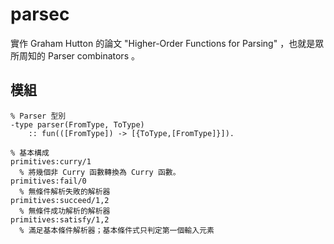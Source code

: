 parsec
=====
實作 Graham Hutton 的論文 "Higher-Order Functions for Parsing" ，也就是眾所周知的 Parser combinators 。

模組
----

```
% Parser 型別
-type parser(FromType, ToType)
    :: fun(([FromType]) -> [{ToType,[FromType]}]).
```
```
% 基本構成
primitives:curry/1
  % 將幾個非 Curry 函數轉換為 Curry 函數。
primitives:fail/0
  % 無條件解析失敗的解析器
primitives:succeed/1,2
  % 無條件成功解析的解析器
primitives:satisfy/1,2
  % 滿足基本條件解析器；基本條件式只判定第一個輸入元素
```
